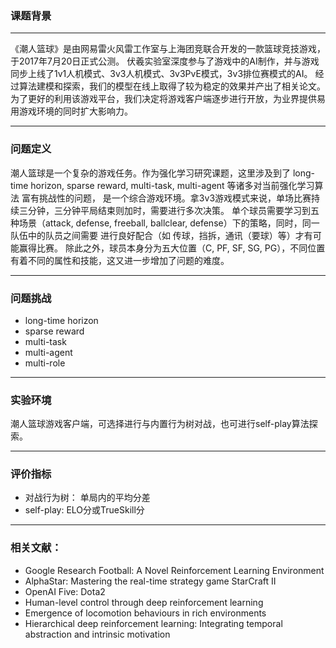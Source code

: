 ### 课题背景
***
《潮人篮球》是由网易雷火风雷工作室与上海团竞联合开发的一款篮球竞技游戏，于2017年7月20日正式公测。
伏羲实验室深度参与了游戏中的AI制作，并与游戏同步上线了1v1人机模式、3v3人机模式、3v3PvE模式，3v3排位赛模式的AI。
经过算法建模和探索，我们的模型在线上取得了较为稳定的效果并产出了相关论文。
为了更好的利用该游戏平台，我们决定将游戏客户端逐步进行开放，为业界提供易用游戏环境的同时扩大影响力。

***
### 问题定义
潮人篮球是一个复杂的游戏任务。作为强化学习研究课题，这里涉及到了 long-time horizon, sparse reward, multi-task, multi-agent 等诸多对当前强化学习算法
富有挑战性的问题， 是一个综合游戏环境。拿3v3游戏模式来说，单场比赛持续三分钟，三分钟平局结束则加时，需要进行多次决策。
单个球员需要学习到五种场景（attack, defense, freeball, ballclear, defense）下的策略，同时，同一队伍中的队员之间需要
进行良好配合（如 传球，挡拆，通讯（要球）等）才有可能赢得比赛。
除此之外，球员本身分为五大位置（C, PF, SF, SG, PG），不同位置有着不同的属性和技能，这又进一步增加了问题的难度。

***
### 问题挑战
* long-time horizon
* sparse reward
* multi-task
* multi-agent
* multi-role

***
### 实验环境
潮人篮球游戏客户端，可选择进行与内置行为树对战，也可进行self-play算法探索。

***
### 评价指标
* 对战行为树： 单局内的平均分差
* self-play: ELO分或TrueSkill分

***
### 相关文献：
* Google Research Football: A Novel Reinforcement Learning Environment
* AlphaStar: Mastering the real-time strategy game StarCraft II
* OpenAI Five: Dota2
* Human-level control through deep reinforcement learning
* Emergence of locomotion behaviours in rich environments
* Hierarchical deep reinforcement learning: Integrating temporal abstraction and intrinsic motivation


